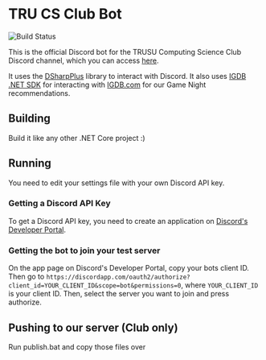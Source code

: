 # TRU CS Club Bot

![Build Status](https://github.com/trucsclub/TRUCSBot/workflows/Build%20Status/badge.svg)

This is the official Discord bot for the TRUSU Computing Science Club Discord channel, which you can access [here](https://trucsclub.ca/discord). 

It uses the [DSharpPlus](https://github.com/DSharpPlus/DSharpPlus) library to interact with Discord. It also uses [IGDB .NET SDK](https://github.com/kamranayub/igdb-dotnet) for interacting with [IGDB.com](https://www.igdb.com/) for our Game Night recommendations. 

## Building

Build it like any other .NET Core project :)

## Running

You need to edit your settings file with your own Discord API key.

### Getting a Discord API Key

To get a Discord API key, you need to create an application on [Discord's Developer Portal](https://discord.com/developers/applications).

### Getting the bot to join your test server

On the app page on Discord's Developer Portal, copy your bots client ID. Then go to ``https://discordapp.com/oauth2/authorize?client_id=YOUR_CLIENT_ID&scope=bot&permissions=0``, where ``YOUR_CLIENT_ID`` is your client ID. Then, select the server you want to join and press authorize. 

## Pushing to our server (Club only)

Run publish.bat and copy those files over
